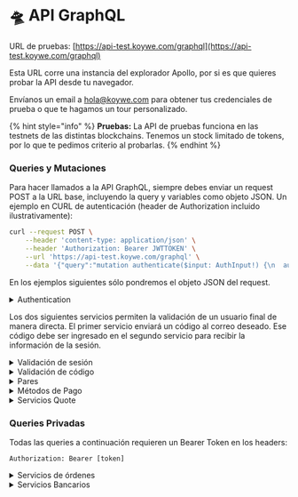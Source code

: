 # 🛸 API GraphQL

URL de pruebas: [https://api-test.koywe.com/graphql](https://api-test.koywe.com/graphql)

Esta URL corre una instancia del explorador Apollo, por si es que quieres probar la API desde tu navegador.

Envíanos un email a [hola@koywe.com](mailto:hola@koywe.com) para obtener tus credenciales de prueba o que te hagamos un tour personalizado.

{% hint style="info" %}
**Pruebas:** La API de pruebas funciona en las testnets de las distintas blockchains. Tenemos un stock limitado de tokens, por lo que te pedimos criterio al probarlas.
{% endhint %}

### Queries y Mutaciones

Para hacer llamados a la API GraphQL, siempre debes enviar un request POST a la URL base, incluyendo la query y variables como objeto JSON. Un ejemplo en CURL de autenticación (header de Authorization incluido ilustrativamente):

```bash
curl --request POST \
    --header 'content-type: application/json' \
    --header 'Authorization: Bearer JWTTOKEN' \
    --url 'https://api-test.koywe.com/graphql' \
    --data '{"query":"mutation authenticate($input: AuthInput!) {\n  authenticate(input: $input) {\n    token\n  }\n}","variables":{"input":{"clientId":"63631a561f41f8fd18f8c3e0","secret":"supersecretstringFTW"}}}'
```

En los ejemplos siguientes sólo pondremos el objeto JSON del request.

<details>

<summary>Authentication</summary>

devuelve un Bearer Token que dura 24 horas.

Require: `clientId`, `secret`

Opcional: `email`. Este campo asocia las transacciones a una cuenta de usuario específica y permite ver la información asociada a esta.

```graphql
mutation Authenticate($input: AuthInput!) {
  authenticate(input: $input) {
    token
  }
}
"variables" :
{
  "input": {
    "clientId": "63631a561f41f8fd18f8c3e0",
    "secret": "secretpassword",
    "email": "email@domain.com" # optional
  }
}
```

</details>

Los dos siguientes servicios permiten la validación de un usuario final de manera directa. El primer servicio enviará un código al correo deseado. Ese código debe ser ingresado en el segundo servicio para recibir la información de la sesión.

<details>

<summary>Validación de sesión</summary>

Envía un código de 6 dígitos al email entregado en el input.

```graphql
mutation validateAccount($input: ValidateAccountInput!) {
  validateAccount(input: $input) {
    _id
  }
}
"variables" :
{
  "input": {
    "email": "email@domain.com",
    "clientId": "f87aad3as90fe5489bb5099f"
  }
}
```

</details>

<details>

<summary>Validación de código</summary>

El valor de `code` en el input debe ser recogido del correo enviado por el servicio anterior.

```graphql
mutation validateCode($input: ValidateCodeInput!) {
  validateCode(input: $input) {
    token
    isIdentify
    needVerificate
    identity
    firstOp
  }
}
"variables" :
{
  "input": {
    "clientId": "40401a5615d9d8fd18f8a0b4",
    "code": "940577",
    "email": "example@domain.com"
  }
}
```

</details>

<details>

<summary>Pares</summary>

Obtiene los pares de moneda-tokens soportados.

Opcional: `symbol.` El símbolo de la moneda a elección. `clientId`

```graphql
query GetCurrencyTokensV2($input: GetCurrenciesInput!) {
  GetCurrencyTokensV2(input: $input) {
    _id
    name
    symbol
    decimals
    clientId
    logo
    locate
    limits {
      min
      max
    }
    tokens {
      _id
      name
      symbol
      decimals
      logo
    }
  }
}
"variables":
{
  "input": {
    "symbol": null,
    "clientId": null
  }
}
```

Obtiene los pares de token-monedas soportados.

Opcional: `symbol.` El símbolo del cripto a elección. `clientId`

```graphql
query GetTokenCurrencies($input: GetCurrenciesInput!) {
  GetTokenCurrencies(input: $input) {
    _id
    name
    symbol
    decimals
    logo
    currencies {
      _id
      name
      symbol
      decimals
      locale
      logo
      limits {
        min
        max
      }
    }
  }
}
"variables":
{
  "input": {
    "symbol": null,
    "clientId": null
  }
}
```

</details>

<details>

<summary>Métodos de Pago</summary>

Listado de los medios de pago disponibles y sus detalles (fee, datos de transferencia, etc) para una moneda específica.

Requiere: `symbol`, símbolo de la moneda nacional. `currencyId`.

Opcional: `clientId.` La lista de medios de pago disponibles pueden variar de acuerdo a este parámetro.

```graphql
query GetPaymentProviderList($input: GetPaymentProviderListInput!) {
  getPaymentProviderList(input: $input) {
    _id
    name
    fee
    image
    description
    details
  }
}
"variables":
{
  "input": {
    "symbol": "COP"
    "clientId": "f87aad3as90fe5489bb5099f"
    "currencyId": "489bb507aad3as90fe0f"
  }
}
```

</details>

<details>

<summary>Servicios Quote</summary>

### Consultar Quote

Devuelve un "Quote". Recibe un `quoteId`.

<pre class="language-graphql"><code class="lang-graphql"><strong>query getQuote($quoteId: String!) {
</strong>  getQuote(quoteId: $quoteId) {
    amountIn
    amountOut
    co2
    exchangeRate
    symbolIn
    symbolOut
    paymentMethodId
    koyweFee
    networkFee
    validFor
    validUntil
  }
}
"variables":
{
  "quoteId": "63c59396a38c6506a620162f" #Created when calling mutation quote
}
</code></pre>

### Crear Quote

```graphql
mutation quote($input: QuoteInput!) {
  quote(input: $input) {
    quoteId
    amountIn
    amountOut
    co2
    exchangeRate
    symbolIn
    symbolOut
    paymentMethodId
    koyweFee
    networkFee
    validFor
    validUntil
  }
}
"variables":
{
  "input": {
    "amountIn": 3716338,
    "amountOut": 3.3,
    "clientId": "cse7fj283rkn2x6v7rr",
    "symbolIn": "CLP",
    "symbolOut": "ETH",
    "paymentMethodId": null, # This value corresponds to the _id value returned after calling GetPaymentProviderList
    "executable": false #set false by default. If value is set true, we store it and return a UUID.
  }
}
```

</details>

### Queries Privadas

Todas las queries a continuación requieren un Bearer Token en los headers:

`Authorization: Bearer [token]`

<details>

<summary>Servicios de órdenes</summary>

## Crear Orden

Crea una orden de compra o venta, retorna un UUID para seguimiento (`orderId`) y, dependiendo del medio de pago, una URL para realizarlo (`providedAction`).&#x20;

Para llamadas autenticadas sin haber asociado un `email`, debe incluirse uno como parámetro para asociar la transacción a un usuario específico.

Necesitas introducir `amountIn` o `amountOut`, no ambos.

### On ramp

Requiere: `destinationAddress`,  `quoteId o symbolIn, symbolOut, amountIn, amountOut, y paymentMethodId`.

### Off ramp

Requiere: `destinationAddress`,  `quoteId o symbolIn, symbolOut, amountIn, amountOut.`

Opcional: `email` (obligatorio si no se está autenticado con email), `documentNumber` (para facilitar la conciliación bancaria).

```graphql
mutation createOrder($input: OrderInput!) {
  createOrder(input: $input) {
    orderId
    amountIn
    amountOut
    documentNumber
    email
    metadata
    orderId
    paymentMethodId
    providedAction
    providedAddress
    quoteId
    symbolIn
    symbolOut
  }
}
"variables":
{
  "input": {
    "callbackUrl": "example@domain.com",
    "quoteId": null, #nullable. if provided and quote is still valid, 
                    #symbolIn, symbolOut, amountIn, amountOut, 
                    #and paymentMethodId are nullable
    "amountIn": 1.100.000,
    "amountOut": 1,
    "email": "example@domain.com", #for API calls
    "documentNumber": null,
    "paymentMethodId": "632d7fe6237ded3a748112cf",  # This value corresponds to the _id value returned after calling GetPaymentProviderList
    "destinationAddress": "0x40f9bf922c23c43acdad71Ab4425280C0ffBD697", # Will return error if address is invalid
    "symbolIn": "CLP",
    "symbolOut": "ETH",
    "metadata": null
  }
}
```

## Consultar Orden

Retorna información de una order. Recibe un `orderId`.

```graphql
query getOrder($input: GetOrderInput!) {
  getOrder(input: $input){
    orderId
    quoteId
    symbolIn
    symbolOut
    amountIn
    amountOut
    email
    exchangeRate
    koyweFee
    status
    outReceipt
    orderType
    dates {
      confirmationDate
      paymentDate
      executionDate
      deliveryDate
    }
    destinationAddress
    networkFee
    paymentMethodId
    logoIn
    logoOut
  }
}
"variables":
{
  "input": {
    "orderId": "02a5f0c7-b9bf-48e0-8b5d-190d2e2f7fc1" #Created when calling mutation Order
  }
}
```

## Lista de órdenes pasadas

Retorna una lista de todas las órdenes asociadas al `clientId` o al `email` especificado al autenticarse.

`pagesize`: Límite de 50, representa la cantidad de respuestas por página.

`pageNumber`: Número de páginas a mostrar.

```graphql
query orders($input: PaginationInput!) {
  orders(input: $input) {
    pagination {
      totalCount
      pageSize
      pageNumber
    }
    data {
      orderId
      quoteId
      orderType
      symbolIn
      symbolOut
      logoIn
      logoOut
      amountIn
      amountOut
      paymentMethodId
      destinationAddress
      email
      exchangeRate
      koyweFee
      networkFee
      status
      outReceipt
      dates {
        confirmationDate
        paymentDate
        executionDate
        deliveryDate
      }
    }
  }
}
"variables":
{
  "input": {
    "pageNumber": null,
    "pageSize": null
  }
}
```

</details>

<details>

<summary>Servicios Bancarios</summary>

### Get Bank Account

Retorna una lista de cuentas bancarias asociadas al usuario, filtrados de acuerdo a `countryCode` y `currencySymbol`.

```graphql
query getBankAccount($filters: FiltersBankAccount!) {
  getBankAccount(filters: $filters) {
    _id
    name
    bankCode
    countryCode
    currencySymbol
    accountNumber
    account
  }
}
"variables":
{
  "filters": {
    "countryCode": "CHL",
    "currencySymbol": "CLP"
  }
}
```

### Get Bank Info by Country

Retorna una lista con los bancos que son soportados para un `countryCode` dado.

```graphql
query getBankInfoByCountry($countryCode: String!) {
  getBankInfoByCountry(countryCode: $countryCode) {
    bankCode
    name
    institutionName
    transferCode
  }
}
"variables":
{
  "countryCode": "CHL"
}
```

### Create Bank Account

Crea una nueva cuenta bancaria y la guarda para futuras operaciones.

opcional: `bankCode, documentNumber`

`documentNumber` es requerido en el caso de que el usuario no haya hecho el KYC.

```graphql
mutation createBankAccount($input: BankAccountInput!) {
  createBankAccount(input: $input) {
    _id
    name
    bankCode
    countryCode
    currencySymbol
    accountNumber
    account
  }
}
"variables":
{
  "input": {
    "bankCode": "SANTANDER",
    "accountNumber": "0123123123",
    "countryCode": "CHL",
    "currencySymbol": "CLP",
    "documentNumber": "12345678",
    "email": "example@domain.com"
  }
}
```

### Delete Bank Account

Elimina una cuenta bancaria de la lista de cuentas guardadas.

```graphql
mutation deleteBankAccount($input: DeleteBankAccountInput!) {
  deleteBankAccount(input: $input) {
    _id
    name
    bankCode
    countryCode
    currencySymbol
    accountNumber
    account
  }
}
"variables":
{
  "input": {
    "_id": "63bd75901ea16ea6e23109b5", #Bank account identifier
    "countryCode": "CHL",
    "currencySymbol": "CLP"
  }
}
```

</details>
